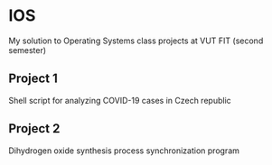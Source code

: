 # IOS
My solution to Operating Systems class projects at VUT FIT (second semester)

## Project 1

Shell script for analyzing COVID-19 cases in Czech republic

## Project 2

Dihydrogen oxide synthesis process synchronization program

